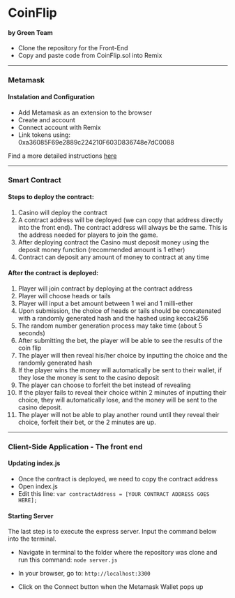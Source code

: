 
# CoinFlip 
#### by Green Team 

- Clone the repository for the Front-End
- Copy and paste code from CoinFlip.sol into Remix

---

### Metamask 

#### Instalation and Configuration

 - Add Metamask as an extension to the browser 
 - Create and account
 - Connect account with Remix
 - Link tokens using: 0xa36085F69e2889c224210F603D836748e7dC0088 
 
 Find a more detailed instructions [here](https://developers.rsk.co/tutorials/ethereum-devs/remix-and-metamask-with-rsk-testnet/)

<!-- ### Walkthrough GIF

<img src="" width=250><br> -->

---

### Smart Contract 

#### Steps to deploy the contract:

1.	Casino will deploy the contract
2.	A contract address will be deployed (we can copy that address directly into the front end). The contract address will always be the same. This is the address needed for players to join the game.
3.	After deploying contract the Casino must deposit money using the deposit money function (recommended amount is 1 ether)
4.	Contract can deposit any amount of money to contract at any time

#### After the contract is deployed:

1.	Player will join contract by deploying at the contract address
2.	Player will choose heads or tails
3.	Player will input a bet amount between 1 wei and 1 milli-ether
4.	Upon submission, the choice of heads or tails should be concatenated with a randomly generated hash and the hashed using keccak256
5.	The random number generation process may take time (about 5 seconds)
6.	After submitting the bet, the player will be able to see the results of the coin flip 
7.	The player will then reveal his/her choice by inputting the choice and the randomly generated hash
8.	If the player wins the money will automatically be sent to their wallet, if they lose the money is sent to the casino deposit
9.	The player can choose to forfeit the bet instead of revealing
10.	If the player fails to reveal their choice within 2 minutes of inputting their choice, they will automatically lose, and the money will be sent to the casino deposit. 
11.	The player will not be able to play another round until they reveal their choice, forfeit their bet, or the 2 minutes are up. 


<!-- ### Walkthrough GIF

<img src="" width=250><br> -->

---

### Client-Side Application - The front end 

#### Updating index.js
- Once the contract is deployed, we need to copy the contract address
- Open index.js 
- Edit this line: 
`var contractAddress = [YOUR CONTRACT ADDRESS GOES HERE];`

#### Starting Server 
The last step is to execute the express server. Input the command below into the terminal.
 - Navigate in terminal to the folder where the repository was clone and run this command:
`node server.js`

- In your browser, go to:
`http://localhost:3300`

- Click on the Connect button when the Metamask Wallet pops up

<!-- #### Interacting with UI -->

